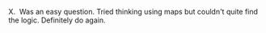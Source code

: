 X.
​
Was an easy question. Tried thinking using maps but couldn't quite find the logic. Definitely do again.